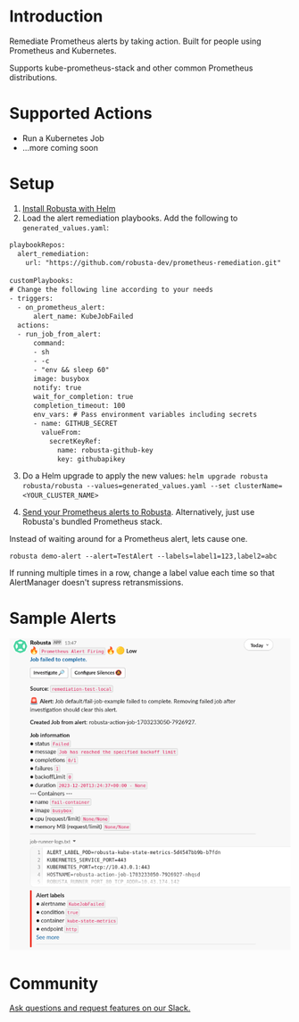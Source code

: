 # Introduction
Remediate Prometheus alerts by taking action. Built for people using Prometheus and Kubernetes.

Supports kube-prometheus-stack and other common Prometheus distributions.

# Supported Actions

* Run a Kubernetes Job
* ...more coming soon

# Setup
1. [Install Robusta with Helm](https://docs.robusta.dev/master/installation.html)
2. Load the alert remediation playbooks. Add the following to `generated_values.yaml`: 
```
playbookRepos:
  alert_remediation:
    url: "https://github.com/robusta-dev/prometheus-remediation.git"

customPlaybooks:
# Change the following line according to your needs
- triggers:
  - on_prometheus_alert:
      alert_name: KubeJobFailed
  actions:
  - run_job_from_alert:
      command:
      - sh
      - -c
      - "env && sleep 60"
      image: busybox
      notify: true
      wait_for_completion: true
      completion_timeout: 100
      env_vars: # Pass environment variables including secrets
      - name: GITHUB_SECRET
        valueFrom:
          secretKeyRef:
            name: robusta-github-key
            key: githubapikey
```

3. Do a Helm upgrade to apply the new values: `helm upgrade robusta robusta/robusta --values=generated_values.yaml --set clusterName=<YOUR_CLUSTER_NAME>`

4. [Send your Prometheus alerts to Robusta](https://docs.robusta.dev/master/user-guide/alert-manager.html). Alternatively, just use Robusta's bundled Prometheus stack.

Instead of waiting around for a Prometheus alert, lets cause one.

```
robusta demo-alert --alert=TestAlert --labels=label1=123,label2=abc
```

If running multiple times in a row, change a label value each time so that AlertManager doesn't supress retransmissions.

# Sample Alerts

![DemoImage](./images/demoimage.png)

# Community
[Ask questions and request features on our Slack.](https://home.robusta.dev/slack)
                                                                                                                                                  